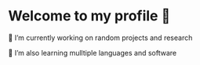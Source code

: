 # Welcome to my profile 👋

🔭 I’m currently working on random projects and research

🌱 I’m also learning mulltiple languages and software
<!--

Here are some ideas to get you started:

- 👯 I’m looking to collaborate on ...
- 🤔 I’m looking for help with ...
- 💬 Ask me about ...
- 📫 How to reach me: ...
- 😄 Pronouns: ...
- ⚡ Fun fact: ...
-->
